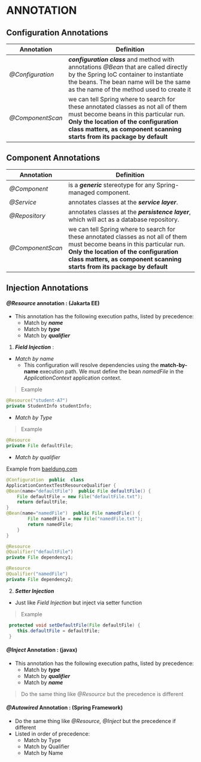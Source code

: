 # ANNOTATION
##  **Configuration Annotations**

|  Annotation |  Definition |   
|---|---|
|  _@Configuration_ |   _**configuration class**_ and method with annotations _@Bean_ that are called directly by the Spring IoC container to instantiate the beans. The bean name will be the same as the name of the method used to create it |
| _@ComponentScan_  |  we can tell Spring where to search for these annotated classes as not all of them must become beans in this particular run. **Only the location of the configuration class matters, as component scanning starts from its package by default** | 

## **Component Annotations**

| Annotation  | Definition  | 
|---|---|
|_@Component_|is a _**generic**_ stereotype for any Spring-managed component.|
|_@Service_|annotates classes at the _**service layer**_.|
|_@Repository_|annotates classes at the _**persistence layer**_, which will act as a database repository.|
| _@ComponentScan_  |  we can tell Spring where to search for these annotated classes as not all of them must become beans in this particular run. **Only the location of the configuration class matters, as component scanning starts from its package by default** | 

## **Injection Annotations**
#### _**@Resource**_ **annotation** : (Jakarta EE)
- This annotation has the following execution paths, listed by precedence:
	- Match by _**name**_
	- Match by _**type**_
	- Match by _**qualifier**_

1. _**Field Injection**_ :
- _Match by name_
	- This configuration will resolve dependencies using the **match-by-name** execution path. We must define the bean _namedFile_ in the _ApplicationContext_ application context.
> Example
```java
@Resource("student-A7")
private StudentInfo studentInfo;
```
- _Match by Type_ 

> Example 
```java
@Resource  
private File defaultFile;
```

- _Match by qualifier_ 

Example from [baeldung.com](https://www.baeldung.com/spring-annotations-resource-inject-autowire)
```java
@Configuration  public  class 
ApplicationContextTestResourceQualifier { 
@Bean(name="defaultFile")  public File defaultFile() { 
    File defaultFile = new File("defaultFile.txt"); 
    return defaultFile; 
} 
@Bean(name="namedFile")  public File namedFile() { 
        File namedFile = new File("namedFile.txt"); 
        return namedFile; 
    } 
}
```

```java
@Resource  
@Qualifier("defaultFile")  
private File dependency1; 

@Resource 
@Qualifier("namedFile")  
private File dependency2;
```

2. _**Setter Injection**_
- Just like _Field Injection_ but inject via setter function
> Example
```java
 protected void setDefaultFile(File defaultFile) {
    this.defaultFile = defaultFile; 
 }
```
#### _**@Inject**_  Annotation : (javax)
- This annotation has the following execution paths, listed by precedence:
	- Match by _**type**_
	- Match by _**qualifier**_
	- Match by _**name**_

> Do the same thing like _@Resource_ but the precedence is different
#### _**@Autowired**_ Annotation : (Spring Framework)
- Do the same thing like _@Resource, @Inject_ but the precedence if different 
- Listed in order of precedence:
	- Match by Type
	- Match by Qualifier
	- Match by Name






<!--stackedit_data:
eyJoaXN0b3J5IjpbLTE0ODg2MTgxNjYsLTcxNDY5MTI4NywtMT
AzNTQzOTIwOSwtMTU2MjY1NDY5OCwxMjA0Njg0NTM5LDkzODQw
NTAzMywtMjA2MjU3MTMwNCw0MTkxNDQ2ODEsMjQxMzMzNDU0XX
0=
-->